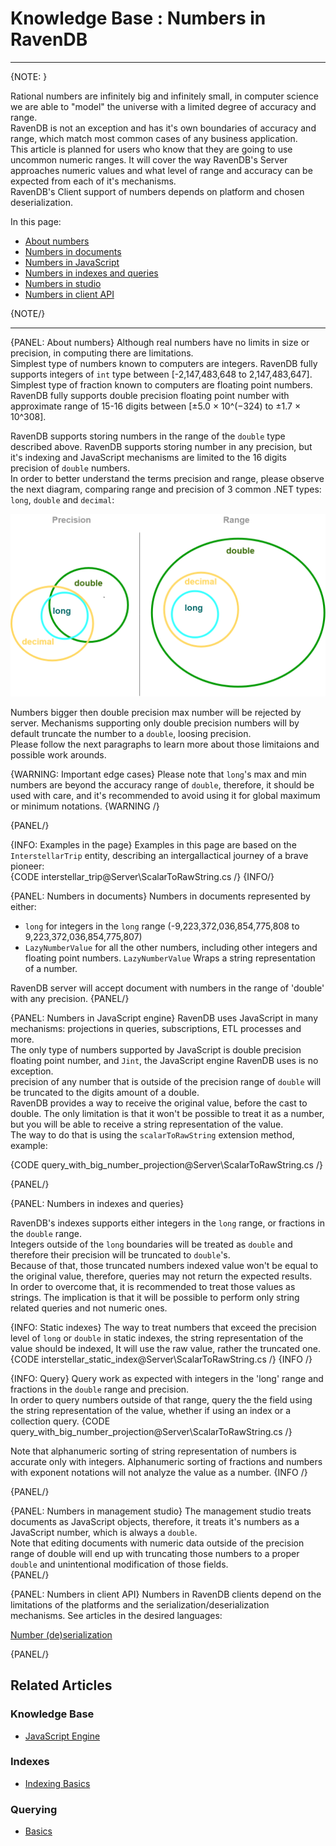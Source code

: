 ﻿# Knowledge Base : Numbers in RavenDB
---

{NOTE: }

Rational numbers are infinitely big and infinitely small, in computer science we are able to "model" the universe with a limited degree of accuracy and range.  
RavenDB is not an exception and has it's own boundaries of accuracy and range, which match most common cases of any business application.  
This article is planned for users who know that they are going to use uncommon numeric ranges. It will cover the way RavenDB's Server approaches numeric values and what level of range and accuracy can be expected from each of it's mechanisms.  
RavenDB's Client support of numbers depends on platform and chosen deserialization.  

In this page:  
* [About numbers](../../server/kb/numbers-in-ravendb#about-numbers)  
* [Numbers in documents](../../server/kb/numbers-in-ravendb#numbers-in-documents)  
* [Numbers in JavaScript](../../server/kb/numbers-in-ravendb#numbers-in-javascript-engine)  
* [Numbers in indexes and queries](../../server/kb/numbers-in-ravendb#numbers-in-indexes-and-queries)  
* [Numbers in studio](../../server/kb/numbers-in-ravendb#numbers-in-management-studio)  
* [Numbers in client API](../../server/kb/numbers-in-ravendb#numbers-in-client-api)  


{NOTE/}

---

{PANEL: About numbers}
Although real numbers have no limits in size or precision, in computing there are limitations.  
Simplest type of numbers known to computers are integers. RavenDB fully supports integers of `int` type between [-2,147,483,648 to 2,147,483,647].  
Simplest type of fraction known to computers are floating point numbers. RavenDB fully supports double precision floating point number with approximate range of 15-16 digits between [±5.0 × 10^(−324) to ±1.7 × 10^308].  

RavenDB supports storing numbers in the range of the `double` type described above. RavenDB supports storing number in any precision, but it's indexing and JavaScript mechanisms are limited to the 16 digits precision of `double` numbers.  
In order to better understand the terms precision and range, please observe the next diagram, comparing range and precision of 3 common .NET types: `long`, `double` and `decimal`:

![precision and range in numeric types](images/NumberTypesprecisions.png)  

Numbers bigger then double precision max number will be rejected by server. Mechanisms supporting only double precision numbers will by default truncate the number to a `double`, loosing precision.  
Please follow the next paragraphs to learn more about those limitaions and possible work arounds.

{WARNING: Important edge cases}
Please note that `long`'s max and min numbers are beyond the accuracy range of `double`, therefore, it should be used with care, and it's recommended to avoid using it for global maximum or minimum notations.
{WARNING /}

{PANEL/}

{INFO: Examples in the page}
Examples in this page are based on the `InterstellarTrip` entity, describing an intergallactical journey of a brave pioneer:  
{CODE interstellar_trip@Server\ScalarToRawString.cs /}
{INFO/}

{PANEL: Numbers in documents}
Numbers in documents represented by either:  
 * `long` for integers in the `long` range (-9,223,372,036,854,775,808 to 9,223,372,036,854,775,807)  
 *  `LazyNumberValue` for all the other numbers, including other integers and floating point numbers. `LazyNumberValue` Wraps a string representation of a number.  
  
RavenDB server will accept document with numbers in the range of 'double' with any precision.
{PANEL/}

{PANEL: Numbers in JavaScript engine}
RavenDB uses JavaScript in many mechanisms: projections in queries, subscriptions, ETL processes and more.  
The only type of numbers supported by JavaScript is double precision floating point number, and `Jint`, the JavaScript engine RavenDB uses is no exception.  
precision of any number that is outside of the precision range of `double` will be truncated to the digits amount of a double.  
RavenDB provides a way to receive the original value, before the cast to double. The only limitation is that it won't be possible to treat it as a number, but you will be able to receive a string representation of the value.  
The way to do that is using the `scalarToRawString` extension method, example:  

{CODE query_with_big_number_projection@Server\ScalarToRawString.cs /}

{PANEL/}

{PANEL: Numbers in indexes and queries}  

RavenDB's indexes supports either integers in the `long` range, or fractions in the `double` range.  
Integers outside of the `long` boundaries will be treated as `double` and therefore their precision will be truncated to `double`'s.  
Because of that, those truncated numbers indexed value won't be equal to the original value, therefore, queries may not return the expected results.  
In order to overcome that, it is recommended to treat those values as strings. The implication is that it will be possible to perform only string related queries and not numeric ones.  

{INFO: Static indexes}
The way to treat numbers that exceed the precision level of `long` or `double` in static indexes, the string representation of the value should be indexed, It will use the raw value, rather the truncated one. 
{CODE interstellar_static_index@Server\ScalarToRawString.cs /}
{INFO /}

{INFO: Query}
Query work as expected with integers in the 'long' range and fractions in the `double` range and precision.  
In order to query numbers outside of that range, query the the field using the string representation of the value, whether if using an index or a collection query.
{CODE query_with_big_number_projection@Server\ScalarToRawString.cs /}

Note that alphanumeric sorting of string representation of numbers is accurate only with integers. Alphanumeric sorting of fractions and numbers with exponent notations will not analyze the value as a number.
{INFO /}

{PANEL/}

{PANEL: Numbers in management studio}
The management studio treats documents as JavaScript objects, therefore, it treats it's numbers as a JavaScript number, which is always a `double`.  
Note that editing documents with numeric data outside of the precision range of double will end up with truncating those numbers to a proper `double` and unintentional modification of those fields.  
{PANEL/}

{PANEL: Numbers in client API}
Numbers in RavenDB clients depend on the limitations of the platforms and the serialization/deserialization mechanisms. See articles in the desired languages:

[Number (de)serialization](../../client-api/configuration/serialization#working-with-numbers)

{PANEL/}

## Related Articles

### Knowledge Base

- [JavaScript Engine](../../server/kb/javascript-engine)

### Indexes

- [Indexing Basics](../../indexes/indexing-basics)

### Querying

- [Basics](../../indexes/querying/basics)
